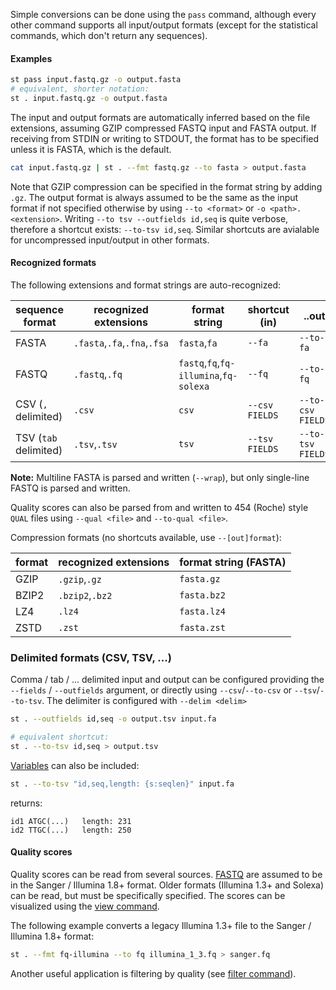 Simple conversions can be done using the `pass` command, although every
other command supports all input/output formats (except for the statistical
commands, which don't return any sequences).

#### Examples

```bash
st pass input.fastq.gz -o output.fasta
# equivalent, shorter notation:
st . input.fastq.gz -o output.fasta
```
The input and output formats are automatically inferred based on the file
extensions, assuming GZIP compressed FASTQ input and FASTA output.
If receiving from STDIN or writing to STDOUT, the format has to be
specified unless it is FASTA, which is the default.

```bash
cat input.fastq.gz | st . --fmt fastq.gz --to fasta > output.fasta
```
Note that GZIP compression can be specified in the format string by adding
`.gz`.
The output format is always assumed to be the same as the input format
if not specified otherwise by using `--to <format>` or `-o <path>.<extension>`.
Writing `--to tsv --outfields id,seq` is quite verbose, therefore
a shortcut exists: `--to-tsv id,seq`. Similar shortcuts are avialable for uncompressed
input/output in other formats.


#### Recognized formats

The following extensions and format strings are auto-recognized:

sequence format      | recognized extensions | format string | shortcut (in) | ..out
-------------------- | --------------------- | ------------- | ------------- | ----------
FASTA                |  `.fasta`,`.fa`,`.fna`,`.fsa`| `fasta`,`fa`| `--fa`        | `--to-fa`
FASTQ                |  `.fastq`,`.fq`       | `fastq`,`fq`,`fq-illumina`,`fq-solexa`| `--fq`        | `--to-fq`
CSV (`,` delimited)  |  `.csv`               | `csv`         | `--csv FIELDS`| `--to-csv FIELDS`
TSV (`tab` delimited)|  `.tsv`,`.tsv`        | `tsv`         | `--tsv FIELDS`| `--to-tsv FIELDS `

**Note:** Multiline FASTA is parsed and written (`--wrap`), but only single-line
FASTQ is parsed and written.

Quality scores can also be parsed from and written to 454 (Roche) style `QUAL`
files using `--qual <file>` and `--to-qual <file>`.

Compression formats (no shortcuts available, use `--[out]format`):

format       | recognized extensions | format string (FASTA)
------------ | --------------------- | ---------------------
GZIP         |  `.gzip`,`.gz`        | `fasta.gz`
BZIP2        |  `.bzip2`,`.bz2`      | `fasta.bz2`
LZ4          |  `.lz4`               | `fasta.lz4`
ZSTD         |  `.zst`               | `fasta.zst`

### Delimited formats (CSV, TSV, ...)

Comma / tab / ... delimited input and output can be configured providing the
`--fields` / `--outfields` argument, or directly using `--csv`/`--to-csv`
or `--tsv`/`--to-tsv`. The delimiter is configured with `--delim <delim>`

```bash
st . --outfields id,seq -o output.tsv input.fa

# equivalent shortcut:
st . --to-tsv id,seq > output.tsv
```

[Variables](variables) can also be included:

```bash
st . --to-tsv "id,seq,length: {s:seqlen}" input.fa
```

returns:

```
id1	ATGC(...)	length: 231
id2	TTGC(...)	length: 250
```

#### Quality scores

Quality scores can be read from several sources.
[FASTQ](https://en.wikipedia.org/wiki/FASTQ_format) are assumed to be
in the Sanger / Illumina 1.8+ format. Older formats (Illumina 1.3+ and Solexa)
can be read, but must be specifically specified. The scores can be
visualized using the [view command](view).

The following example converts a legacy Illumina 1.3+ file to the Sanger /
Illumina 1.8+ format:

```bash
st . --fmt fq-illumina --to fq illumina_1_3.fq > sanger.fq
```
Another useful application is filtering by quality (see [filter command](filter#quality-filtering)).
